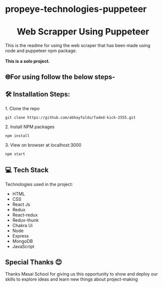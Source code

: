 # propeye-technologies-puppeteer
<h1 align="center" id="title">Web Scrapper Using Puppeteer</h1>



<p id="description">This is the readme for using the web scraper that has been made using node and puppeteer npm package.<br><br><b>This is a solo project.</b>

<h2>🌐For using follow the below steps-</h2>

<h2>🛠️ Installation Steps:</h2>

<p>1. Clone the repo</p>

```
git clone https://github.com/abhayfaldu/faded-kick-2555.git
```

<p>2. Install NPM packages</p>

```
npm install
```

<p>3. View on browser at localhost:3000</p>

```
npm start
```

  
  
<h2>💻 Tech Stack</h2>

Technologies used in the project:

*   HTML
*   CSS
*   React Js
*   Redux
*   React-redux
*   Redux-thunk
*   Chakra Ui
*   Node
*   Express
*   MongoDB
*   JavaScript

<h2>Special Thanks 😊</h2>

<p>Thanks Masai School for giving us this opportunity to show and deploy our skills to explore ideas and learn new things about project-making </p>
